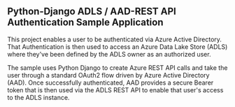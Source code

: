 ## Python-Django ADLS / AAD-REST API Authentication Sample Application
This project enables a user to be authenticated via Azure Active Directory.  That Authentication is then used to access an 
Azure Data Lake Store (ADLS) where they've been defined by the ADLS owner as an authorized user.

The sample uses Python Django to create Azure REST API calls and take the user through a standard OAuth2 flow driven by 
Azure Active Directory (AAD).  Once successfully authenticated, AAD provides a secure Bearer token that is then used via the
ADLS REST API to enable that user's access to the ADLS instance.

